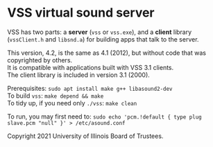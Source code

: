 # VSS virtual sound server

VSS has two parts: a **server** (`vss` or `vss.exe`), and a **client** library (`vssClient.h` and `libsnd.a`) for building apps that talk to the server.

This version, 4.2, is the same as 4.1 (2012), but without code that was copyrighted by others.  
It is compatible with applications built with VSS 3.1 clients.  
The client library is included in version 3.1 (2000).

Prerequisites: `sudo apt install make g++ libasound2-dev`  
To build `vss`: `make depend && make`  
To tidy up, if you need only `./vss`: `make clean`

To run, you may first need to: `sudo echo 'pcm.!default { type plug slave.pcm "null" }' > /etc/asound.conf`

Copyright 2021 University of Illinois Board of Trustees.
